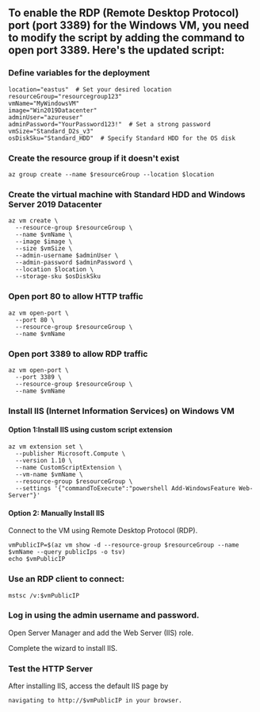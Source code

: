 ## To enable the RDP (Remote Desktop Protocol) port (port 3389) for the Windows VM, you need to modify the script by adding the command to open port 3389. Here's the updated script:


### Define variables for the deployment
```plaintext
location="eastus"  # Set your desired location
resourceGroup="resourcegroup123"
vmName="MyWindowsVM"
image="Win2019Datacenter"
adminUser="azureuser"
adminPassword="YourPassword123!"  # Set a strong password
vmSize="Standard_D2s_v3"
osDiskSku="Standard_HDD"  # Specify Standard HDD for the OS disk
```


### Create the resource group if it doesn't exist
```plaintext
az group create --name $resourceGroup --location $location
```


### Create the virtual machine with Standard HDD and Windows Server 2019 Datacenter
```plaintext
az vm create \
  --resource-group $resourceGroup \
  --name $vmName \
  --image $image \
  --size $vmSize \
  --admin-username $adminUser \
  --admin-password $adminPassword \
  --location $location \
  --storage-sku $osDiskSku
```


### Open port 80 to allow HTTP traffic
```plaintext
az vm open-port \
  --port 80 \
  --resource-group $resourceGroup \
  --name $vmName
```


### Open port 3389 to allow RDP traffic
```plaintext
az vm open-port \
  --port 3389 \
  --resource-group $resourceGroup \
  --name $vmName
```

### Install IIS (Internet Information Services) on Windows VM

#### Option 1:Install IIS using custom script extension
```plaintext
az vm extension set \
  --publisher Microsoft.Compute \
  --version 1.10 \
  --name CustomScriptExtension \
  --vm-name $vmName \
  --resource-group $resourceGroup \
  --settings '{"commandToExecute":"powershell Add-WindowsFeature Web-Server"}'
```

#### Option 2: Manually Install IIS
Connect to the VM using Remote Desktop Protocol (RDP).


```plaintext
vmPublicIP=$(az vm show -d --resource-group $resourceGroup --name $vmName --query publicIps -o tsv)
echo $vmPublicIP
```

### Use an RDP client to connect:

```plaintext
mstsc /v:$vmPublicIP
```

### Log in using the admin username and password.

Open Server Manager and add the Web Server (IIS) role.

Complete the wizard to install IIS.

### Test the HTTP Server
After installing IIS, access the default IIS page by
```plaintext
navigating to http://$vmPublicIP in your browser.
```

